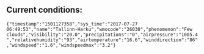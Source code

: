 ## Current conditions: 
 ``` {"timestamp":"1501127358","sys_time":"2017-07-27 06:49:53","name":"Tallinn-Harku","wmocode":"26038","phenomenon":"Few clouds","visibility":"20.0","precipitations":"0","airpressure":"1005.4","relativehumidity":"93","airtemperature":"16.6","winddirection":"86","windspeed":"1.6","windspeedmax":"3.2"} ```
